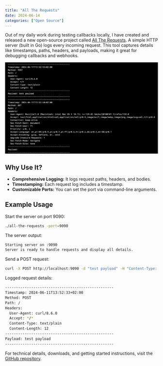 ```yaml
---
title: "All The Requests"
date: 2024-06-14
categories: ["Open Source"]
---
```


Out of my daily work during testing callbacks locally, I have created and released a new open-source project called [All The Requests](https://github.com/klausbreyer/all-the-requests). A simple HTTP server (built in Go) logs every incoming request. This tool captures details like timestamps, paths, headers, and payloads, making it great for debugging callbacks and webhooks.

![Example](example.png)

## Why Use It?

- **Comprehensive Logging:** It logs request paths, headers, and bodies.
- **Timestamping:** Each request log includes a timestamp.
- **Customizable Ports:** You can set the port via command-line arguments.

## Example Usage

Start the server on port 9090:

```sh
./all-the-requests -port=9090
```

The server output:

```sh
Starting server on :9090
Server is ready to handle requests and display all details.
```

Send a POST request:

```sh
curl -X POST http://localhost:9090 -d "test payload" -H "Content-Type: text/plain"
```

Logged request details:

```sh
--------------------------------------------------
Timestamp: 2024-06-11T13:52:33+02:00
Method: POST
Path: /
Headers:
  User-Agent: curl/8.6.0
  Accept: */*
  Content-Type: text/plain
  Content-Length: 12
--------------------------------------------------
Payload: test payload
--------------------------------------------------
```

For technical details, downloads, and getting started instructions, visit the [GitHub repository](https://github.com/klausbreyer/all-the-requests).
